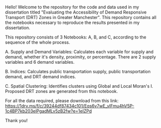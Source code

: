 Hello! Welcome to the repository for the code and data used in my dissertation titled "Evaluating the Accessibility of Demand Responsive Transport (DRT) Zones in Greater Manchester". This repository contains all the notebooks necessary to reproduce the results presented in my dissertation.

This repository consists of 3 Notebooks: A, B, and C, according to the sequence of the whole process.

A. Supply and Demand Variables: Calculates each variable for supply and demand, whether it's density, proximity, or percentage. There are 2 supply variables and 6 demand variables.

B. Indices: Calculates public transportation supply, public transportation demand, and DRT demand indices.

C. Spatial Clustering: Identifies clusters using Global and Local Moran's I. Proposed DRT zones are generated from this notebook.

For all the data required, please download from this link: https://1drv.ms/f/c/39244df87434c101/Eqs6v7wE_vlFmu4hV5P-1c4BP7kb203elPgadMLv5zB2fw?e=1eIZPd

Thank you!
